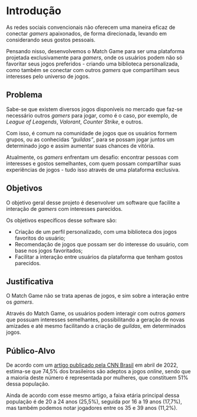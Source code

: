 # Introdução

As redes sociais convencionais não oferecem uma maneira eficaz de conectar *gamers* apaixonados, de forma direcionada, levando em considerando seus gostos pessoais.

Pensando nisso, desenvolvemos o Match Game para ser uma plataforma projetada exclusivamente para *gamers*, onde os usuários podem não só favoritar seus jogos preferidos - criando uma biblioteca personalizada, como também se conectar com outros *gamers* que compartilham seus interesses pelo universo de jogos.

## Problema
Sabe-se que existem diversos jogos disponíveis no mercado que faz-se necessário outros *gamers* para jogar, como é o caso, por exemplo, de *League of Leagends*, *Valorant*, *Counter Strike*, e outros.

Com isso, é comum na comunidade de jogos que os usuários formem grupos, ou as conhecidas *“guildas”*, para se possam jogar juntos um determinado jogo e assim aumentar suas chances de vitória.

Atualmente, os *gamers* enfrentam um desafio: encontrar pessoas com interesses e gostos semelhantes, com quem possam compartilhar suas experiências de jogos - tudo isso através de uma plataforma exclusiva.

## Objetivos
O objetivo geral desse projeto é desenvolver um software que facilite a interação de *gamers* com interesses parecidos.

Os objetivos específicos desse software são:

- Criação de um perfil personalizado, com uma biblioteca dos jogos favoritos do usuário;
- Recomendação de jogos que possam ser do interesse do usuário, com base nos jogos favoritados;
- Facilitar a interação entre usuários da plataforma que tenham gostos parecidos.

## Justificativa

O Match Game não se trata apenas de jogos, e sim sobre a interação entre os *gamers*.

Através do Match Game, os usuários podem interagir com outros *gamers* que possuam interesses semelhantes, possibilitando a geração de novas amizades e até mesmo facilitando a criação de *guildas*, em determinados jogos.

## Público-Alvo

De acordo com um [artigo publicado pela CNN Brasil](https://www.cnnbrasil.com.br/tecnologia/publico-gamer-cresce-e-3-em-cada-4-brasileiros-consomem-jogos-eletronicos/) em abril de 2022, estima-se que 74,5% dos brasileiros são adeptos a jogos *online*, sendo que a maioria deste número é representada por mulheres, que constituem 51% dessa população.

Ainda de acordo com esse mesmo artigo, a faixa etária principal dessa população é de 20 a 24 anos (25,5%), seguida por 16 a 19 anos (17,7%), mas também podemos notar jogadores entre os 35 e 39 anos (11,2%).
